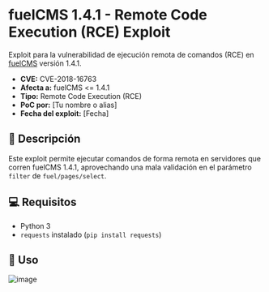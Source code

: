 # fuelCMS 1.4.1 - Remote Code Execution (RCE) Exploit

Exploit para la vulnerabilidad de ejecución remota de comandos (RCE) en [fuelCMS](https://www.getfuelcms.com/) versión 1.4.1.

- **CVE:** CVE-2018-16763  
- **Afecta a:** fuelCMS <= 1.4.1  
- **Tipo:** Remote Code Execution (RCE)  
- **PoC por:** [Tu nombre o alias]  
- **Fecha del exploit:** [Fecha]

## 🧠 Descripción

Este exploit permite ejecutar comandos de forma remota en servidores que corren fuelCMS 1.4.1, aprovechando una mala validación en el parámetro `filter` de `fuel/pages/select`.

## 💻 Requisitos

- Python 3
- `requests` instalado (`pip install requests`)

## 🚀 Uso

![image](https://github.com/user-attachments/assets/3c1a499e-0fd7-4209-8494-29b18acbc903)

